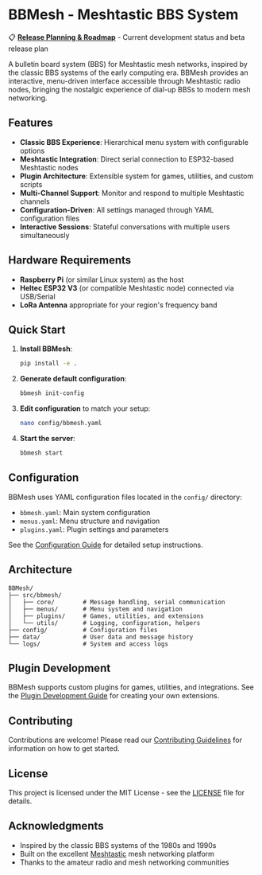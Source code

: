 # BBMesh - Meshtastic BBS System

📋 **[Release Planning & Roadmap](todo.md)** - Current development status and beta release plan

A bulletin board system (BBS) for Meshtastic mesh networks, inspired by the classic BBS systems of the early computing era. BBMesh provides an interactive, menu-driven interface accessible through Meshtastic radio nodes, bringing the nostalgic experience of dial-up BBSs to modern mesh networking.

## Features

- **Classic BBS Experience**: Hierarchical menu system with configurable options
- **Meshtastic Integration**: Direct serial connection to ESP32-based Meshtastic nodes
- **Plugin Architecture**: Extensible system for games, utilities, and custom scripts
- **Multi-Channel Support**: Monitor and respond to multiple Meshtastic channels
- **Configuration-Driven**: All settings managed through YAML configuration files
- **Interactive Sessions**: Stateful conversations with multiple users simultaneously

## Hardware Requirements

- **Raspberry Pi** (or similar Linux system) as the host
- **Heltec ESP32 V3** (or compatible Meshtastic node) connected via USB/Serial
- **LoRa Antenna** appropriate for your region's frequency band

## Quick Start

1. **Install BBMesh**:
   ```bash
   pip install -e .
   ```

2. **Generate default configuration**:
   ```bash
   bbmesh init-config
   ```

3. **Edit configuration** to match your setup:
   ```bash
   nano config/bbmesh.yaml
   ```

4. **Start the server**:
   ```bash
   bbmesh start
   ```

## Configuration

BBMesh uses YAML configuration files located in the `config/` directory:

- `bbmesh.yaml`: Main system configuration
- `menus.yaml`: Menu structure and navigation
- `plugins.yaml`: Plugin settings and parameters

See the [Configuration Guide](docs/configuration.md) for detailed setup instructions.

## Architecture

```
BBMesh/
├── src/bbmesh/
│   ├── core/        # Message handling, serial communication
│   ├── menus/       # Menu system and navigation
│   ├── plugins/     # Games, utilities, and extensions
│   └── utils/       # Logging, configuration, helpers
├── config/          # Configuration files
├── data/            # User data and message history
└── logs/            # System and access logs
```

## Plugin Development

BBMesh supports custom plugins for games, utilities, and integrations. See the [Plugin Development Guide](docs/plugins.md) for creating your own extensions.

## Contributing

Contributions are welcome! Please read our [Contributing Guidelines](CONTRIBUTING.md) for information on how to get started.

## License

This project is licensed under the MIT License - see the [LICENSE](LICENSE) file for details.

## Acknowledgments

- Inspired by the classic BBS systems of the 1980s and 1990s
- Built on the excellent [Meshtastic](https://meshtastic.org/) mesh networking platform
- Thanks to the amateur radio and mesh networking communities